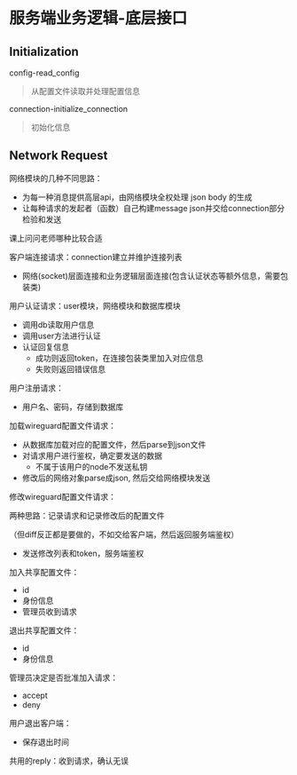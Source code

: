 # 服务端业务逻辑-底层接口

## Initialization

config-read_config

> 从配置文件读取并处理配置信息

connection-initialize_connection

> 初始化信息

## Network Request

网络模块的几种不同思路：

- 为每一种消息提供高层api，由网络模块全权处理 json body 的生成
- 让每种请求的发起者（函数）自己构建message json并交给connection部分检验和发送

课上问问老师哪种比较合适



客户端连接请求：connection建立并维护连接列表

- 网络(socket)层面连接和业务逻辑层面连接(包含认证状态等额外信息，需要包装类)

用户认证请求：user模块，网络模块和数据库模块

- 调用db读取用户信息
- 调用user方法进行认证
- 认证回复信息
  - 成功则返回token，在连接包装类里加入对应信息
  - 失败则返回错误信息

用户注册请求：

- 用户名、密码，存储到数据库

加载wireguard配置文件请求：

- 从数据库加载对应的配置文件，然后parse到json文件
- 对请求用户进行鉴权，确定要发送的数据
  - 不属于该用户的node不发送私钥
- 修改后的网络对象parse成json, 然后交给网络模块发送

修改wireguard配置文件请求：

两种思路：记录请求和记录修改后的配置文件

（但diff反正都是要做的，不如交给客户端，然后返回服务端鉴权）

- 发送修改列表和token，服务端鉴权

加入共享配置文件：

- id
- 身份信息
- 管理员收到请求

退出共享配置文件：

- id
- 身份信息

管理员决定是否批准加入请求：

- accept
- deny

用户退出客户端：

- 保存退出时间

共用的reply：收到请求，确认无误
